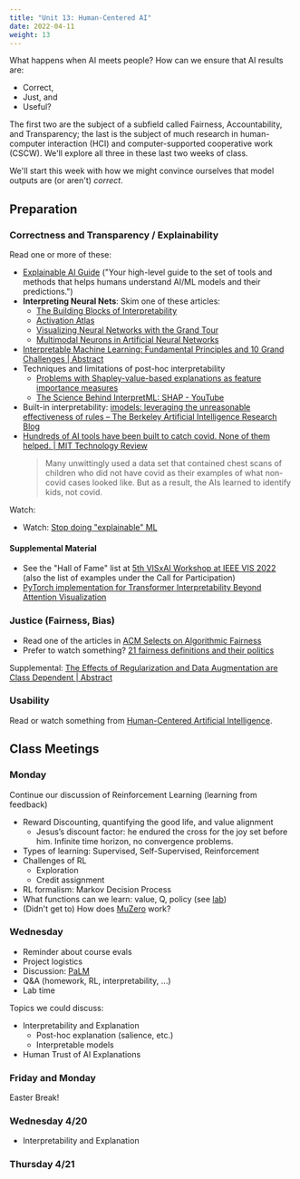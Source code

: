```yaml
---
title: "Unit 13: Human-Centered AI"
date: 2022-04-11
weight: 13
---
```


What happens when AI meets people? How can we ensure that AI results are:

- Correct,
- Just, and
- Useful?

The first two are the subject of a subfield called Fairness, Accountability, and Transparency; the last is the subject of much research in human-computer interaction (HCI) and computer-supported cooperative work (CSCW). We'll explore all three in these last two weeks of class.

We'll start this week with how we might convince ourselves that model outputs are (or aren't) *correct*.

## Preparation

### Correctness and Transparency / Explainability

Read one or more of these:

- [Explainable AI Guide](https://ex.pegg.io/) ("Your high-level guide to the set of tools and methods that helps humans understand AI/ML models and their predictions.")
- **Interpreting Neural Nets**: Skim one of these articles:
  - [The Building Blocks of Interpretability](https://distill.pub/2018/building-blocks/)
  - [Activation Atlas](https://distill.pub/2019/activation-atlas/)
  - [Visualizing Neural Networks with the Grand Tour](https://distill.pub/2020/grand-tour/)
  - [Multimodal Neurons in Artificial Neural Networks](https://distill.pub/2021/multimodal-neurons/)
- [Interpretable Machine Learning: Fundamental Principles and 10 Grand Challenges | Abstract](https://arxiv.org/abs/2103.11251)
- Techniques and limitations of post-hoc interpretability
  - [Problems with Shapley-value-based explanations as feature importance measures](http://proceedings.mlr.press/v119/kumar20e.html)
  - [The Science Behind InterpretML: SHAP - YouTube](https://www.youtube.com/watch?v=-taOhqkiuIo)
- Built-in interpretability: [imodels: leveraging the unreasonable effectiveness of rules – The Berkeley Artificial Intelligence Research Blog](https://bair.berkeley.edu/blog/2022/02/02/imodels/)
- [Hundreds of AI tools have been built to catch covid. None of them helped. | MIT Technology Review](https://www.technologyreview.com/2021/07/30/1030329/machine-learning-ai-failed-covid-hospital-diagnosis-pandemic)
  > Many unwittingly used a data set that contained chest scans of children who did not have covid as their examples of what non-covid cases looked like. But as a result, the AIs learned to identify kids, not covid.

Watch:

- Watch: [Stop doing "explainable" ML](https://www.youtube.com/watch?v=I0yrJz8uc5Q)

#### Supplemental Material

- See the "Hall of Fame" list at [5th VISxAI Workshop at IEEE VIS 2022](https://visxai.io/) (also the list of examples under the Call for Participation)
- [PyTorch implementation for Transformer Interpretability Beyond Attention Visualization](https://github.com/hila-chefer/Transformer-Explainability)

### Justice (Fairness, Bias)

- Read one of the articles in [ACM Selects on Algorithmic Fairness](https://selects.acm.org/selections/why-algorithmic-fairness)
- Prefer to watch something? [21 fairness definitions and their politics](https://www.youtube.com/watch?v=jIXIuYdnyyk)

Supplemental: [The Effects of Regularization and Data Augmentation are Class Dependent | Abstract](https://arxiv.org/abs/2204.03632)

### Usability

Read or watch something from [Human-Centered Artificial Intelligence](https://hcil.umd.edu/human-centered-ai/).

## Class Meetings

### Monday

Continue our discussion of Reinforcement Learning (learning from feedback)

- Reward Discounting, quantifying the good life, and value alignment
  - Jesus’s discount factor: he endured the cross for the joy set before him. Infinite time horizon, no convergence problems.
- Types of learning: Supervised, Self-Supervised, Reinforcement
- Challenges of RL
  - Exploration
  - Credit assignment
- RL formalism: Markov Decision Process
- What functions can we learn: value, Q, policy (see [lab](lab/))
- (Didn't get to) How does [MuZero](https://deepmind.com/blog/article/muzero-mastering-go-chess-shogi-and-atari-without-rules) work?

### Wednesday

- Reminder about course evals
- Project logistics
- Discussion: [PaLM](../12rl/discussion/)
- Q&A (homework, RL, interpretability, ...)
- Lab time

Topics we could discuss:

- Interpretability and Explanation
  - Post-hoc explanation (salience, etc.)
  - Interpretable models
- Human Trust of AI Explanations

### Friday and Monday

Easter Break!

### Wednesday 4/20

- Interpretability and Explanation

### Thursday 4/21


